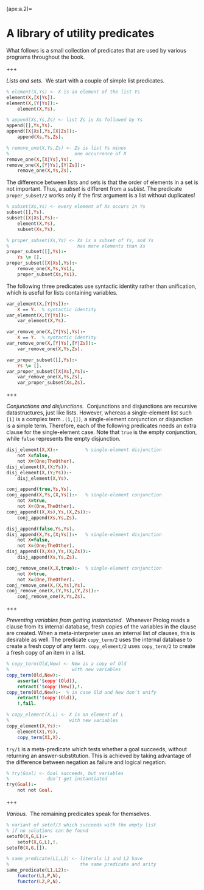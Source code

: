<!--H3: Section A.2-->
(apx:a.2)=
# A library of utility predicates #

What follows is a small collection of predicates that are used by various programs throughout the book.

+++

*Lists and sets.*&nbsp;&nbsp;We start with a couple of simple list predicates.
```Prolog
% element(X,Ys) <- X is an element of the list Ys
element(X,[X|Ys]).
element(X,[Y|Ys]):-
    element(X,Ys).

% append(Xs,Ys,Zs) <- list Zs is Xs followed by Ys
append([],Ys,Ys).
append([X|Xs],Ys,[X|Zs]):-
    append(Xs,Ys,Zs).

% remove_one(X,Ys,Zs) <- Zs is list Ys minus
%                        one occurrence of X
remove_one(X,[X|Ys],Ys).
remove_one(X,[Y|Ys],[Y|Zs]):-
    remove_one(X,Ys,Zs).
```
The difference between lists and sets is that the order of elements in a set is not important. Thus, a *subset* is different from a *sublist*. The predicate `proper_subset/2` works only if the first argument is a list without duplicates!
```Prolog
% subset(Xs,Ys) <- every element of Xs occurs in Ys
subset([],Ys).
subset([X|Xs],Ys):-
    element(X,Ys),
    subset(Xs,Ys).

% proper_subset(Xs,Ys) <- Xs is a subset of Ys, and Ys
%                         has more elements than Xs
proper_subset([],Ys):-
    Ys \= [].
proper_subset([X|Xs],Ys):-
    remove_one(X,Ys,Ys1),
    proper_subset(Xs,Ys1).
```
The following three predicates use syntactic identity rather than unification, which is useful for lists containing variables.
```Prolog
var_element(X,[Y|Ys]):-
    X == Y.  % syntactic identity
var_element(X,[Y|Ys]):-
    var_element(X,Ys).

var_remove_one(X,[Y|Ys],Ys):-
    X == Y.  % syntactic identity
var_remove_one(X,[Y|Ys],[Y|Zs]):-
    var_remove_one(X,Ys,Zs).

var_proper_subset([],Ys):-
    Ys \= [].
var_proper_subset([X|Xs],Ys):-
    var_remove_one(X,Ys,Zs),
    var_proper_subset(Xs,Zs).
```

+++

*Conjunctions and disjunctions.*&nbsp;&nbsp;Conjunctions and disjunctions are recursive datastructures, just like lists. However, whereas a single-element list such `[1]` is a complex term `.(1,[])`, a single-element conjunction or disjunction is a simple term. Therefore, each of the following predicates needs an extra clause for the single-element case. Note that `true` is the empty conjunction, while `false` represents the empty disjunction.
```Prolog
disj_element(X,X):-          % single-element disjunction
    not X=false,
    not X=(One;TheOther).
disj_element(X,(X;Ys)).
disj_element(X,(Y;Ys)):-
    disj_element(X,Ys).

conj_append(true,Ys,Ys).
conj_append(X,Ys,(X,Ys)):-   % single-element conjunction
    not X=true,
    not X=(One,TheOther).
conj_append((X,Xs),Ys,(X,Zs)):-
    conj_append(Xs,Ys,Zs).

disj_append(false,Ys,Ys).
disj_append(X,Ys,(X;Ys)):-   % single-element disjunction
    not X=false,
    not X=(One;TheOther).
disj_append((X;Xs),Ys,(X;Zs)):-
    disj_append(Xs,Ys,Zs).

conj_remove_one(X,X,true):-  % single-element conjunction
    not X=true,
    not X=(One,TheOther).
conj_remove_one(X,(X,Ys),Ys).
conj_remove_one(X,(Y,Ys),(Y,Zs)):-
    conj_remove_one(X,Ys,Zs).
```

+++

*Preventing variables from getting instantiated.*&nbsp;&nbsp;Whenever Prolog reads a clause from its internal database, fresh copies of the variables in the clause are created. When a meta-interpreter uses an internal list of clauses, this is desirable as well. The predicate `copy_term/2` uses the internal database to create a fresh copy of any term. `copy_element/2` uses `copy_term/2` to create a fresh copy of an item in a list.
```Prolog
% copy_term(Old,New) <- New is a copy of Old
%                       with new variables
copy_term(Old,New):-
    asserta('$copy'(Old)),
    retract('$copy'(New)),!.
copy_term(Old,New):-  % in case Old and New don’t unify
    retract('$copy'(Old)),
    !,fail.

% copy_element(X,L) <- X is an element of L
%                      with new variables
copy_element(X,Ys):-
    element(X1,Ys),
    copy_term(X1,X).
```
`try/1` is a meta-predicate which tests whether a goal succeeds, without returning an answer-substitution. This is achieved by taking advantage of the difference between negation as failure and logical negation.
```Prolog
% try(Goal) <- Goal succeeds, but variables
%              don’t get instantiated
try(Goal):-
    not not Goal.
```

+++

*Various.*&nbsp;&nbsp;The remaining predicates speak for themselves.
```Prolog
% variant of setof/3 which succeeds with the empty list
% if no solutions can be found
setof0(X,G,L):-
    setof(X,G,L),!.
setof0(X,G,[]).

% same_predicate(L1,L2) <- literals L1 and L2 have
%                          the same predicate and arity
same_predicate(L1,L2):-
    functor(L1,P,N),
    functor(L2,P,N).
```
